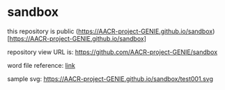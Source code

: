 # sandbox

this repository is public
(https://AACR-project-GENIE.github.io/sandbox)
[https://AACR-project-GENIE.github.io/sandbox]

repository view URL is: https://github.com/AACR-project-GENIE/sandbox

word file reference: [link](https://github.com/AACR-project-GENIE/sandbox/raw/refs/heads/main/word.docx)

sample svg: https://AACR-project-GENIE.github.io/sandbox/test001.svg
